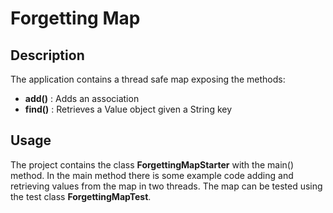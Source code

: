 # Forgetting Map

## Description
The application contains a thread safe map exposing the methods:
* **add()** : Adds an association
* **find()** : Retrieves a Value object given a String key

## Usage
The project contains the class **ForgettingMapStarter** with the main() method. 
In the main method there is some example code adding 
and retrieving values from the map in two threads.
The map can be tested using the test class **ForgettingMapTest**.